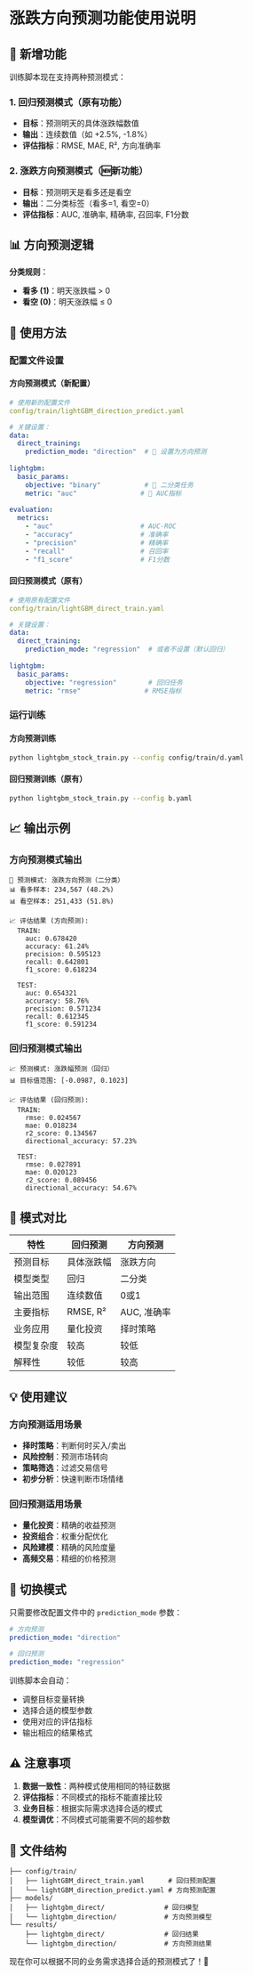 # 涨跌方向预测功能使用说明

## 🎯 新增功能

训练脚本现在支持两种预测模式：

### 1. 回归预测模式（原有功能）
- **目标**：预测明天的具体涨跌幅数值
- **输出**：连续数值（如 +2.5%, -1.8%）
- **评估指标**：RMSE, MAE, R², 方向准确率

### 2. 涨跌方向预测模式（🆕新功能）
- **目标**：预测明天是看多还是看空
- **输出**：二分类标签（看多=1, 看空=0）
- **评估指标**：AUC, 准确率, 精确率, 召回率, F1分数

## 📊 方向预测逻辑

**分类规则**：
- **看多 (1)**：明天涨跌幅 > 0
- **看空 (0)**：明天涨跌幅 ≤ 0

## 🔧 使用方法

### 配置文件设置

#### 方向预测模式（新配置）
```yaml
# 使用新的配置文件
config/train/lightGBM_direction_predict.yaml

# 关键设置：
data:
  direct_training:
    prediction_mode: "direction"  # 🎯 设置为方向预测
    
lightgbm:
  basic_params:
    objective: "binary"           # 🎯 二分类任务
    metric: "auc"                # 🎯 AUC指标
    
evaluation:
  metrics:
    - "auc"                      # AUC-ROC
    - "accuracy"                 # 准确率
    - "precision"                # 精确率
    - "recall"                   # 召回率
    - "f1_score"                 # F1分数
```

#### 回归预测模式（原有）
```yaml
# 使用原有配置文件
config/train/lightGBM_direct_train.yaml

# 关键设置：
data:
  direct_training:
    prediction_mode: "regression"  # 或者不设置（默认回归）
    
lightgbm:
  basic_params:
    objective: "regression"        # 回归任务
    metric: "rmse"                # RMSE指标
```

### 运行训练

#### 方向预测训练
```bash
python lightgbm_stock_train.py --config config/train/d.yaml
```

#### 回归预测训练（原有）
```bash
python lightgbm_stock_train.py --config b.yaml
```

## 📈 输出示例

### 方向预测模式输出
```
🎯 预测模式: 涨跌方向预测（二分类）
📊 看多样本: 234,567 (48.2%)
📊 看空样本: 251,433 (51.8%)

📈 评估结果 (方向预测):
  TRAIN:
    auc: 0.678420
    accuracy: 61.24%
    precision: 0.595123
    recall: 0.642801
    f1_score: 0.618234
    
  TEST:
    auc: 0.654321
    accuracy: 58.76%
    precision: 0.571234
    recall: 0.612345
    f1_score: 0.591234
```

### 回归预测模式输出
```
📈 预测模式: 涨跌幅预测（回归）
📊 目标值范围: [-0.0987, 0.1023]

📈 评估结果 (回归预测):
  TRAIN:
    rmse: 0.024567
    mae: 0.018234
    r2_score: 0.134567
    directional_accuracy: 57.23%
    
  TEST:
    rmse: 0.027891
    mae: 0.020123
    r2_score: 0.089456
    directional_accuracy: 54.67%
```

## 🎯 模式对比

| 特性 | 回归预测 | 方向预测 |
|------|---------|---------|
| 预测目标 | 具体涨跌幅 | 涨跌方向 |
| 模型类型 | 回归 | 二分类 |
| 输出范围 | 连续数值 | 0或1 |
| 主要指标 | RMSE, R² | AUC, 准确率 |
| 业务应用 | 量化投资 | 择时策略 |
| 模型复杂度 | 较高 | 较低 |
| 解释性 | 较低 | 较高 |

## 💡 使用建议

### 方向预测适用场景
- **择时策略**：判断何时买入/卖出
- **风险控制**：预测市场转向
- **策略筛选**：过滤交易信号
- **初步分析**：快速判断市场情绪

### 回归预测适用场景
- **量化投资**：精确的收益预测
- **投资组合**：权重分配优化
- **风险建模**：精确的风险度量
- **高频交易**：精细的价格预测

## 🔄 切换模式

只需要修改配置文件中的 `prediction_mode` 参数：

```yaml
# 方向预测
prediction_mode: "direction"

# 回归预测  
prediction_mode: "regression"
```

训练脚本会自动：
- 调整目标变量转换
- 选择合适的模型参数
- 使用对应的评估指标
- 输出相应的结果格式

## ⚠️ 注意事项

1. **数据一致性**：两种模式使用相同的特征数据
2. **评估指标**：不同模式的指标不能直接比较
3. **业务目标**：根据实际需求选择合适的模式
4. **模型调优**：不同模式可能需要不同的超参数

## 📁 文件结构

```
├── config/train/
│   ├── lightGBM_direct_train.yaml      # 回归预测配置
│   └── lightGBM_direction_predict.yaml # 方向预测配置
├── models/
│   ├── lightgbm_direct/               # 回归模型
│   └── lightgbm_direction/            # 方向预测模型
└── results/
    ├── lightgbm_direct/               # 回归结果
    └── lightgbm_direction/            # 方向预测结果
```

现在你可以根据不同的业务需求选择合适的预测模式了！🚀